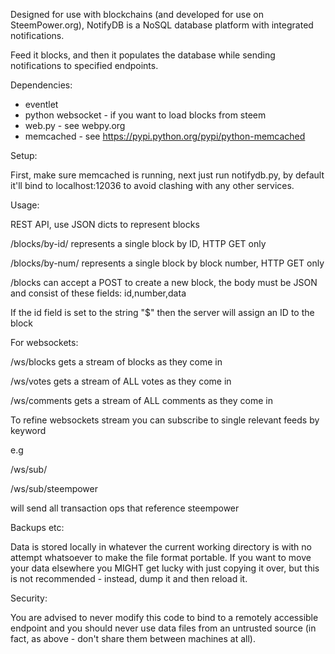 Designed for use with blockchains (and developed for use on SteemPower.org), NotifyDB is a NoSQL
database platform with integrated notifications.

Feed it blocks, and then it populates the database while sending notifications to specified endpoints.

Dependencies:

 * eventlet
 * python websocket - if you want to load blocks from steem
 * web.py - see webpy.org
 * memcached - see https://pypi.python.org/pypi/python-memcached

Setup:

First, make sure memcached is running, next just run notifydb.py, by default it'll bind to localhost:12036 to avoid clashing with any other services.

Usage:

REST API, use JSON dicts to represent blocks

/blocks/by-id/<blockID>       represents a single block by ID, HTTP GET only

/blocks/by-num/<blockNumber>  represents a single block by block number, HTTP GET only

/blocks can accept a POST to create a new block, the body must be JSON and consist of these fields: id,number,data

If the id field is set to the string "$" then the server will assign an ID to the block


For websockets:

/ws/blocks                   gets a stream of blocks as they come in

/ws/votes                    gets a stream of ALL votes as they come in

/ws/comments                 gets a stream of ALL comments as they come in

To refine websockets stream you can subscribe to single relevant feeds by keyword

e.g

 /ws/sub/<keyword>

 /ws/sub/steempower

   will send all transaction ops that reference steempower


Backups etc:

Data is stored locally in whatever the current working directory is with no attempt whatsoever to make
the file format portable. If you want to move your data elsewhere you MIGHT get lucky with just
copying it over, but this is not recommended - instead, dump it and then reload it.


Security:

You are advised to never modify this code to bind to a remotely accessible endpoint and you should never use data files from an untrusted source (in fact, as above - don't share them between machines at all).
